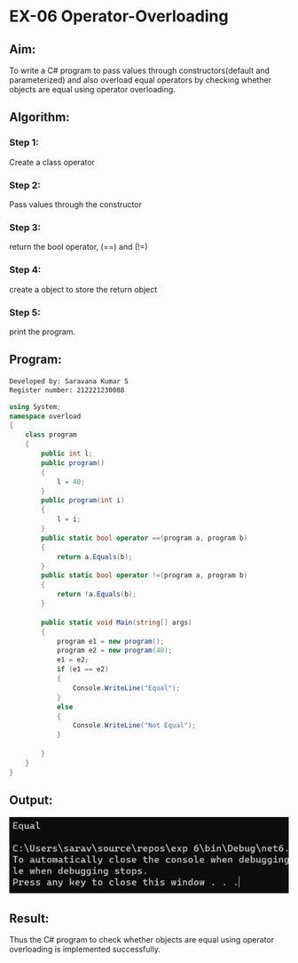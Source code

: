 # EX-06 Operator-Overloading

## Aim:
 To write a C# program to pass values through constructors(default and parameterized) and also overload equal operators by checking whether objects are equal using operator overloading. 
 
## Algorithm:
 ### Step 1:
Create a class operator

### Step 2:
Pass values through the constructor

### Step 3:
return the bool operator, (==) and (!=)

### Step 4:
create a object to store the return object

### Step 5:
print the program.
 
## Program:
```
Developed by: Saravana Kumar S
Register number: 212221230088
```
```c#
using System;
namespace overload
{
    class program
    {
        public int l;
        public program()
        {
            l = 40;
        }
        public program(int i)
        {
            l = i;
        }
        public static bool operator ==(program a, program b)
        {
            return a.Equals(b);
        }
        public static bool operator !=(program a, program b)
        {
            return !a.Equals(b);
        }

        public static void Main(string[] args)
        {
            program e1 = new program();
            program e2 = new program(40);
            e1 = e2;
            if (e1 == e2)
            {
                Console.WriteLine("Equal");
            }
            else
            {
                Console.WriteLine("Not Equal");
            }

        }
    }
}


```

## Output:
 
 ![equal](./out1.PNG)

## Result:
Thus the C# program to check whether objects are equal using operator overloading is implemented successfully.